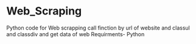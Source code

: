 # Web_Scraping
Python code for Web scrapping
call finction by url of website and classul and classdiv
and get data of web
Requirments- Python 
